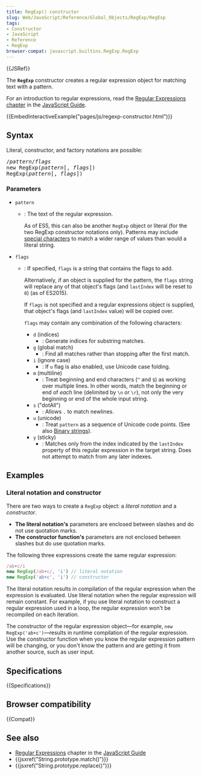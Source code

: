 ```yaml
---
title: RegExp() constructor
slug: Web/JavaScript/Reference/Global_Objects/RegExp/RegExp
tags:
- Constructor
- JavaScript
- Reference
- RegExp
browser-compat: javascript.builtins.RegExp.RegExp
---
```

{{JSRef}}

The **`RegExp`** constructor creates a regular expression object for matching
text with a pattern.

For an introduction to regular expressions, read the
[Regular Expressions chapter](/en-US/docs/Web/JavaScript/Guide/Regular_Expressions)
in the [JavaScript Guide](/en-US/docs/Web/JavaScript/Guide).

{{EmbedInteractiveExample("pages/js/regexp-constructor.html")}}

## Syntax

Literal, constructor, and factory notations are possible:

<pre class="brush: js">/<var>pattern</var>/<var>flags</var>
new RegExp(<var>pattern</var>[, <var>flags</var>])
RegExp(<var>pattern</var>[, <var>flags</var>])
</pre>

### Parameters

- `pattern`

  - : The text of the regular expression.

    As of ES5, this can also be another `RegExp` object or literal (for the two
    RegExp constructor notations only). Patterns may include
    [special characters](/en-US/docs/Web/JavaScript/Guide/Regular_Expressions#Using_special_characters)
    to match a wider range of values than would a literal string.

- `flags`

  - : If specified, `flags` is a string that contains the flags to add.

    Alternatively, if an object is supplied for the pattern, the `flags` string
    will replace any of that object's flags (and `lastIndex` will be reset to
    `0`) (as of ES2015).

    If `flags` is not specified and a regular expressions object is supplied,
    that object's flags (and `lastIndex` value) will be copied over.

    `flags` may contain any combination of the following characters:

    - `d` (indices)
      - : Generate indices for substring matches.
    - `g` (global match)
      - : Find all matches rather than stopping after the first match.
    - `i` (ignore case)
      - : If `u` flag is also enabled, use Unicode case folding.
    - `m` (multiline)
      - : Treat beginning and end characters (`^` and `$`) as working over
        multiple lines. In other words, match the beginning or end of _each_
        line (delimited by `\n` or `\r`), not only the very beginning or end of
        the whole input string.
    - `s` ("dotAll")
      - : Allows `.` to match newlines.
    - `u` (unicode)
      - : Treat `pattern` as a sequence of Unicode code points. (See also
        [Binary strings](/en-US/docs/Web/API/DOMString/Binary)).
    - `y` (sticky)
      - : Matches only from the index indicated by the `lastIndex` property of
        this regular expression in the target string. Does not attempt to match
        from any later indexes.

## Examples

### Literal notation and constructor

There are two ways to create a `RegExp` object: a _literal notation_ and a
_constructor_.

- **The literal notation's** parameters are enclosed between slashes and do not
  use quotation marks.
- **The constructor function's** parameters are not enclosed between slashes but
  do use quotation marks.

The following three expressions create the same regular expression:

```js
/ab+c/i
new RegExp(/ab+c/, 'i') // literal notation
new RegExp('ab+c', 'i') // constructor
```

The literal notation results in compilation of the regular expression when the
expression is evaluated. Use literal notation when the regular expression will
remain constant. For example, if you use literal notation to construct a regular
expression used in a loop, the regular expression won't be recompiled on each
iteration.

The constructor of the regular expression object—for example,
`new RegExp('ab+c')`—results in runtime compilation of the regular expression.
Use the constructor function when you know the regular expression pattern will
be changing, or you don't know the pattern and are getting it from another
source, such as user input.

## Specifications

{{Specifications}}

## Browser compatibility

{{Compat}}

## See also

- [Regular Expressions](/en-US/docs/Web/JavaScript/Guide/Regular_Expressions)
  chapter in the [JavaScript Guide](/en-US/docs/Web/JavaScript/Guide)
- {{jsxref("String.prototype.match()")}}
- {{jsxref("String.prototype.replace()")}}
